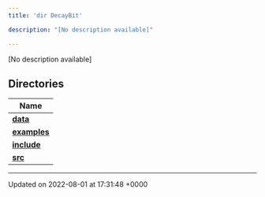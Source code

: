 ```yaml
---
title: 'dir DecayBit'

description: "[No description available]"

---
```







[No description available]

## Directories

| Name           |
| -------------- |
| **[data](/documentation/code/gambit_sphinxfiles/dir_8fe997977ddeb46c2d5a9c45a7a327f9/#dir-data)**  |
| **[examples](/documentation/code/gambit_sphinxfiles/dir_f7f1c49d68d0e9e50a92e471faebf0d2/#dir-examples)**  |
| **[include](/documentation/code/gambit_sphinxfiles/dir_3afb9e2f400de8c7e9b605282e1c5dea/#dir-include)**  |
| **[src](/documentation/code/gambit_sphinxfiles/dir_6418f39ebee91d99489cd9378d83f0ed/#dir-src)**  |






-------------------------------

Updated on 2022-08-01 at 17:31:48 +0000
